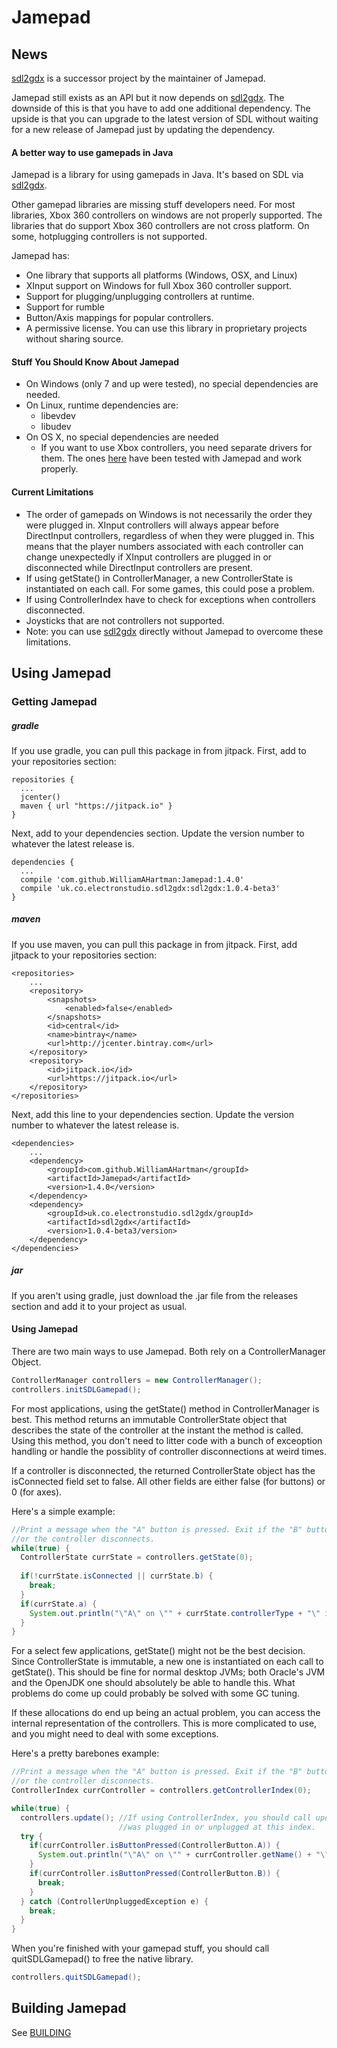 # Jamepad

## News

[sdl2gdx](https://github.com/electronstudio/sdl2gdx) is a successor project by the maintainer of Jamepad.

Jamepad still exists as an API but it now depends on [sdl2gdx](https://github.com/electronstudio/sdl2gdx).  The downside of this is that you have
to add one additional dependency.  The upside is that you can upgrade to the latest version of SDL without waiting
for a new release of Jamepad just by updating the dependency.

#### A better way to use gamepads in Java

Jamepad is a library for using gamepads in Java. It's based on SDL via [sdl2gdx](https://github.com/electronstudio/sdl2gdx).

Other gamepad libraries are missing stuff developers need. For most libraries, Xbox 360 controllers on windows are not properly supported. The libraries that do support Xbox 360 controllers are not cross platform. On some, hotplugging controllers is not supported.

Jamepad has:
  - One library that supports all platforms (Windows, OSX, and Linux)
  - XInput support on Windows for full Xbox 360 controller support.
  - Support for plugging/unplugging controllers at runtime.
  - Support for rumble
  - Button/Axis mappings for popular controllers.
  - A permissive license. You can use this library in proprietary projects without sharing source.

#### Stuff You Should Know About Jamepad

- On Windows (only 7 and up were tested), no special dependencies are needed.
- On Linux, runtime dependencies are:
  - libevdev
  - libudev
- On OS X, no special dependencies are needed
  - If you want to use Xbox controllers, you need separate drivers for them. The ones [here](https://github.com/360Controller/360Controller) have been tested with Jamepad and work properly.
  
#### Current Limitations
- The order of gamepads on Windows is not necessarily the order they were plugged in. XInput controllers will always appear before DirectInput controllers, regardless of when they were plugged in. This means that the player numbers associated with each controller can change unexpectedly if XInput controllers are plugged in or disconnected while DirectInput controllers are present.
- If using getState() in ControllerManager, a new ControllerState is instantiated on each call. For some games, this could pose a problem.
- If using ControllerIndex have to check for exceptions when controllers disconnected.
- Joysticks that are not controllers not supported.
- Note: you can use [sdl2gdx](https://github.com/electronstudio/sdl2gdx) directly without Jamepad to overcome these limitations.


## Using Jamepad

### Getting Jamepad

##### gradle
If you use gradle, you can pull this package in from jitpack.  First, add to your repositories section:
````
repositories {
  ...
  jcenter()
  maven { url "https://jitpack.io" }
}
````
Next, add to your dependencies section. Update the version number to whatever the latest release is.
````
dependencies {
  ...
  compile 'com.github.WilliamAHartman:Jamepad:1.4.0'
  compile 'uk.co.electronstudio.sdl2gdx:sdl2gdx:1.0.4-beta3'
}
````
##### maven
If you use maven, you can pull this package in from jitpack.  First, add jitpack to your repositories section:
````
<repositories>
    ...
    <repository>
        <snapshots>
            <enabled>false</enabled>
        </snapshots>
        <id>central</id>
        <name>bintray</name>
        <url>http://jcenter.bintray.com</url>
    </repository>
    <repository>
        <id>jitpack.io</id>
        <url>https://jitpack.io</url>
    </repository>
</repositories>
````
Next, add this line to your dependencies section. Update the version number to whatever the latest release is.
````
<dependencies>
    ...
    <dependency>
        <groupId>com.github.WilliamAHartman</groupId>
        <artifactId>Jamepad</artifactId>
        <version>1.4.0</version>
    </dependency>
    <dependency>
        <groupId>uk.co.electronstudio.sdl2gdx/groupId>
        <artifactId>sdl2gdx</artifactId>
        <version>1.0.4-beta3/version>
    </dependency>
</dependencies>
````
##### jar
If you aren't using gradle, just download the .jar file from the releases section and add it to your project as usual.

#### Using Jamepad
There are two main ways to use Jamepad. Both rely on a ControllerManager Object.

```java
ControllerManager controllers = new ControllerManager();
controllers.initSDLGamepad();
```

For most applications, using the getState() method in ControllerManager is best. This method returns an immutable ControllerState object that describes the state of the controller at the instant the method is called. Using this method, you don't need to litter code with a bunch of exceoption handling or handle the possiblity of controller disconnections at weird times. 

If a controller is disconnected, the returned ControllerState object has the isConnected field set to false. All other fields are either false (for buttons) or 0 (for axes).

Here's a simple example:

```java
//Print a message when the "A" button is pressed. Exit if the "B" button is pressed 
//or the controller disconnects.
while(true) {
  ControllerState currState = controllers.getState(0);
  
  if(!currState.isConnected || currState.b) {
    break;
  }
  if(currState.a) {
    System.out.println("\"A\" on \"" + currState.controllerType + "\" is pressed");
  }
}
```

For a select few applications, getState() might not be the best decision. Since ControllerState is immutable, a new one is instantiated on each call to getState(). This should be fine for normal desktop JVMs; both Oracle's JVM and the OpenJDK one should absolutely be able to handle this. What problems do come up could probably be solved with some GC tuning.

If these allocations do end up being an actual problem, you can access the internal representation of the controllers. This is more complicated to use, and you might need to deal with some exceptions.

Here's a pretty barebones example:

```java
//Print a message when the "A" button is pressed. Exit if the "B" button is pressed 
//or the controller disconnects.
ControllerIndex currController = controllers.getControllerIndex(0);

while(true) {
  controllers.update(); //If using ControllerIndex, you should call update() to check if a new controller
                        //was plugged in or unplugged at this index.
  try {
    if(currController.isButtonPressed(ControllerButton.A)) {
      System.out.println("\"A\" on \"" + currController.getName() + "\" is pressed");
    }
    if(currController.isButtonPressed(ControllerButton.B)) {
      break;
    }
  } catch (ControllerUnpluggedException e) {   
    break;
  }
}
```

When you're finished with your gamepad stuff, you should call quitSDLGamepad() to free the native library.

```java
controllers.quitSDLGamepad();
```

## Building Jamepad

See [BUILDING](BUILDING.md)
